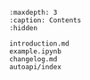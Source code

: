 ```{include} ../../README.md
```

```{toctree}
:maxdepth: 3
:caption: Contents
:hidden

introduction.md
example.ipynb
changelog.md
autoapi/index
```